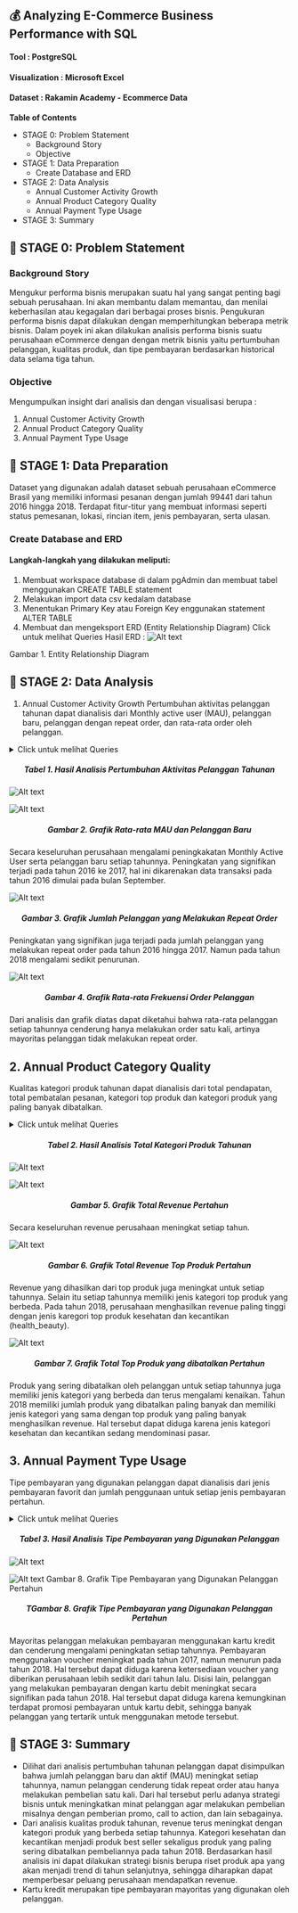 ## 💰 Analyzing E-Commerce Business Performance with SQL

#### Tool : PostgreSQL
#### Visualization : Microsoft Excel
#### Dataset : Rakamin Academy - Ecommerce Data


**Table of Contents**

- STAGE 0: Problem Statement
    - Background Story
    - Objective
- STAGE 1: Data Preparation
    - Create Database and ERD
- STAGE 2: Data Analysis
    - Annual Customer Activity Growth
    - Annual Product Category Quality
    - Annual Payment Type Usage
- STAGE 3: Summary


## 📂 STAGE 0: Problem Statement
### Background Story
Mengukur performa bisnis merupakan suatu hal yang sangat penting bagi sebuah perusahaan. Ini akan membantu dalam memantau, dan menilai keberhasilan atau kegagalan dari berbagai proses bisnis. Pengukuran performa bisnis dapat dilakukan dengan memperhitungkan beberapa metrik bisnis. Dalam poyek ini akan dilakukan analisis performa bisnis suatu perusahaan eCommerce dengan dengan metrik bisnis yaitu pertumbuhan pelanggan, kualitas produk, dan tipe pembayaran berdasarkan historical data selama tiga tahun.

### Objective
Mengumpulkan insight dari analisis dan dengan visualisasi berupa :

1.  Annual Customer Activity Growth
2. Annual Product Category Quality
3. Annual Payment Type Usage


## 📂 STAGE 1: Data Preparation
Dataset yang digunakan adalah dataset sebuah perusahaan eCommerce Brasil yang memiliki informasi pesanan dengan jumlah 99441 dari tahun 2016 hingga 2018. Terdapat fitur-titur yang membuat informasi seperti status pemesanan, lokasi, rincian item, jenis pembayaran, serta ulasan.

### Create Database and ERD
#### Langkah-langkah yang dilakukan meliputi:

1. Membuat workspace database di dalam pgAdmin dan membuat tabel menggunakan CREATE TABLE statement
2. Melakukan import data csv kedalam database
3. Menentukan Primary Key atau Foreign Key enggunakan statement ALTER TABLE
4. Membuat dan mengeksport ERD (Entity Relationship Diagram)
Click untuk melihat Queries
Hasil ERD :
![Alt text](https://github.com/imalfunadam/Analyzing-eCommerce-Business-Performance-with-SQL/blob/main/assets/DesignDB.png?raw=true)




Gambar 1. Entity Relationship Diagram



## 📂 STAGE 2: Data Analysis
1. Annual Customer Activity Growth
Pertumbuhan aktivitas pelanggan tahunan dapat dianalisis dari Monthly active user (MAU), pelanggan baru, pelanggan dengan repeat order, dan rata-rata order oleh pelanggan.


<details>
  <summary>Click untuk melihat Queries</summary>
  <pre class="language-pgsql"  clipboard="true">
  ```pgsql
  --1 Menampilkan rata-rata jumlah customer aktif bulanan (monthly active user) untuk setiap tahun
  SELECT year, FLOOR(AVG(customer_total)) AS avg_mau
  FROM (
    SELECT 
    	date_part('year', od.order_purchase_timestamp) AS year,
    	date_part('month', od.order_purchase_timestamp) AS month,
    	COUNT(DISTINCT cd.customer_unique_id) AS customer_total
    FROM orders_dataset AS od
    JOIN customers_dataset AS cd
    	ON cd.customer_id = od.customer_id
    GROUP BY 1, 2
    ) AS sub
  GROUP BY 1
  ORDER BY 1;

  --2 Menampilkan jumlah customer baru pada masing-masing tahun
SELECT year, COUNT(customer_unique_id) AS total_new_customer
FROM (
  SELECT
  	Min(date_part('year', od.order_purchase_timestamp)) AS year,
  	cd.customer_unique_id
  FROM orders_dataset AS od
  JOIN customers_dataset AS cd
  	ON cd.customer_id = od.customer_id
  GROUP BY 2
  ) AS sub
GROUP BY 1
ORDER BY 1;

--3 Menampilkan jumlah customer repeat order pada masing-masing tahun
SELECT year, count(customer_unique_id) AS total_customer_repeat
FROM (
  SELECT
  	date_part('year', od.order_purchase_timestamp) AS year,
  	cd.customer_unique_id,
  	COUNT(od.order_id) AS total_order
  FROM orders_dataset AS od
  JOIN customers_dataset AS cd
  	ON cd.customer_id = od.customer_id
  GROUP BY 1, 2
  HAVING count(2) > 1
  ) AS sub
GROUP BY 1
ORDER BY 1;

--4 Menampilkan rata-rata jumlah order yang dilakukan customer untuk masing-masing tahun
SELECT year, ROUND(AVG(freq), 3) AS avg_frequency
FROM (
  SELECT
  	date_part('year', od.order_purchase_timestamp) AS year,
  	cd.customer_unique_id,
  	COUNT(order_id) AS freq
  FROM orders_dataset AS od
  JOIN customers_dataset AS cd
  	ON cd.customer_id = od.customer_id
  GROUP BY 1, 2
  ) AS sub
GROUP BY 1
ORDER BY 1;

--5 Menggabungkan ketiga metrik yang telah berhasil ditampilkan menjadi satu tampilan tabel
WITH cte_mau AS (
  SELECT year, FLOOR(AVG(customer_total)) AS avg_mau
  FROM (
  	SELECT 
  		date_part('year', od.order_purchase_timestamp) AS year,
  		date_part('month', od.order_purchase_timestamp) AS month,
  		COUNT(DISTINCT cd.customer_unique_id) AS customer_total
  	FROM orders_dataset AS od
  	JOIN customers_dataset AS cd
  		ON cd.customer_id = od.customer_id
  	GROUP BY 1, 2
  	) AS sub
  GROUP BY 1
),

cte_new_cust AS (
  SELECT year, COUNT(customer_unique_id) AS total_new_customer
  FROM (
  	SELECT
  		Min(date_part('year', od.order_purchase_timestamp)) AS year,
  		cd.customer_unique_id
  	FROM orders_dataset AS od
  	JOIN customers_dataset AS cd
  		ON cd.customer_id = od.customer_id
  	GROUP BY 2
  	) AS sub
  GROUP BY 1
),

cte_repeat_order AS (
  SELECT year, count(customer_unique_id) AS total_customer_repeat
  FROM (
  	SELECT
  		date_part('year', od.order_purchase_timestamp) AS year,
  		cd.customer_unique_id,
  		COUNT(od.order_id) AS total_order
  	FROM orders_dataset AS od
  	JOIN customers_dataset AS cd
  		ON cd.customer_id = od.customer_id
  	GROUP BY 1, 2
  	HAVING count(2) > 1
  	) AS sub
  GROUP BY 1
),

cte_frequency AS (
  SELECT year, ROUND(AVG(freq), 3) AS avg_frequency
  FROM (
  	SELECT
  		date_part('year', od.order_purchase_timestamp) AS year,
  		cd.customer_unique_id,
  		COUNT(order_id) AS freq
  	FROM orders_dataset AS od
  	JOIN customers_dataset AS cd
  		ON cd.customer_id = od.customer_id
  	GROUP BY 1, 2
  	) AS sub
  GROUP BY 1
)

SELECT
  mau.year AS year,
  avg_mau,
  total_new_customer,
  total_customer_repeat,
  avg_frequency
FROM
  cte_mau AS mau
  JOIN cte_new_cust AS nc
  	ON mau.year = nc.year
  JOIN cte_repeat_order AS ro
  	ON nc.year = ro.year
  JOIN cte_frequency AS f
  	ON ro.year = f.year
GROUP BY 1, 2, 3, 4, 5
ORDER BY 1;```
  </pre>
</details>


<h5 align="center">Tabel 1. Hasil Analisis Pertumbuhan Aktivitas Pelanggan Tahunan</h5>

![Alt text](https://github.com/imalfunadam/Analyzing-eCommerce-Business-Performance-with-SQL/blob/main/assets/Hasil%20Analisis%20Pertumbuhan%20Aktivitas%20Pelanggan%20Tahunan.png?raw=true)



![Alt text](https://github.com/imalfunadam/Analyzing-eCommerce-Business-Performance-with-SQL/blob/main/assets/Grafik%20Rata-rata%20MAU%20dan%20Pelanggan%20Baru.png?raw=true)
<h5 align="center">Gambar 2. Grafik Rata-rata MAU dan Pelanggan Baru</h5>

Secara keseluruhan perusahaan mengalami peningkakatan Monthly Active User serta pelanggan baru setiap tahunnya. Peningkatan yang signifikan terjadi pada tahun 2016 ke 2017, hal ini dikarenakan data transaksi pada tahun 2016 dimulai pada bulan September.



![Alt text](https://github.com/imalfunadam/Analyzing-eCommerce-Business-Performance-with-SQL/blob/main/assets/Grafik%20Jumlah%20Pelanggan%20yang%20Melakukan%20Repeat%20Order.png?raw=true)
<h5 align="center">Gambar 3. Grafik Jumlah Pelanggan yang Melakukan Repeat Order</h5>

Peningkatan yang signifikan juga terjadi pada jumlah pelanggan yang melakukan repeat order pada tahun 2016 hingga 2017. Namun pada tahun 2018 mengalami sedikit penurunan.



![Alt text](https://github.com/imalfunadam/Analyzing-eCommerce-Business-Performance-with-SQL/blob/main/assets/Grafik%20Rata-rata%20Frekuensi%20Order%20Pelanggan.png?raw=true)
<h5 align="center">Gambar 4. Grafik Rata-rata Frekuensi Order Pelanggan</h5>

Dari analisis dan grafik diatas dapat diketahui bahwa rata-rata pelanggan setiap tahunnya cenderung hanya melakukan order satu kali, artinya mayoritas pelanggan tidak melakukan repeat order.


## 2. Annual Product Category Quality
Kualitas kategori produk tahunan dapat dianalisis dari total pendapatan, total pembatalan pesanan, kategori top produk dan kategori produk yang paling banyak dibatalkan.

<details>
  <summary>Click untuk melihat Queries</summary>
  <pre class="language-pgsql"  clipboard="true">
  ```pgsql
  --1) Membuat tabel yang berisi informasi pendapatan/revenue perusahaan total untuk masing-masing tahun
CREATE TABLE total_revenue AS
  SELECT
  	date_part('year', od.order_purchase_timestamp) AS year,
  	SUM(oid.price + oid.fright_value) AS revenue
  FROM order_items_dataset AS oid
  JOIN orders_dataset AS od
  	ON oid.order_id = od.order_id
  WHERE od.order_status like 'delivered'
  GROUP BY 1
  ORDER BY 1;

--2) Membuat tabel yang berisi informasi jumlah cancel order total untuk masing-masing tahun
CREATE TABLE canceled_order AS
  SELECT
  	date_part('year', order_purchase_timestamp) AS year,
  	COUNT(order_status) AS canceled
  FROM orders_dataset
  WHERE order_status like 'canceled'
  GROUP BY 1
  ORDER BY 1;
  	
--3) Membuat tabel yang berisi nama kategori produk yang memberikan pendapatan total tertinggi untuk masing-masing tahun
CREATE TABLE top_product_category AS
  SELECT 
  	year,
  	top_category,
  	product_revenue
  FROM (
  	SELECT
  		date_part('year', shipping_limit_date) AS year,
  		pd.product_category_name AS top_category,
  		SUM(oid.price + oid.fright_value) AS product_revenue,
  		RANK() OVER (PARTITION BY date_part('year', shipping_limit_date)
  				 ORDER BY SUM(oid.price + oid.fright_value) DESC) AS ranking
  	FROM orders_dataset AS od 
  	JOIN order_items_dataset AS oid
  		ON od.order_id = oid.order_id
  	JOIN product_dataset AS pd
  		ON oid.product_id = pd.product_id
  	WHERE od.order_status like 'delivered'
  	GROUP BY 1, 2
  	ORDER BY 1
  	) AS sub
  WHERE ranking = 1;
  
--4) Membuat tabel yang berisi nama kategori produk yang memiliki jumlah cancel order terbanyak untuk masing-masing tahun
CREATE TABLE most_canceled_category AS
  SELECT 
  	year,
  	most_canceled,
  	total_canceled
  FROM (
  	SELECT
  		date_part('year', shipping_limit_date) AS year,
  		pd.product_category_name AS most_canceled,
  		COUNT(od.order_id) AS total_canceled,
  		RANK() OVER (PARTITION BY date_part('year', shipping_limit_date)
  				 ORDER BY COUNT(od.order_id) DESC) AS ranking
  	FROM orders_dataset AS od 
  	JOIN order_items_dataset AS oid
  		ON od.order_id = oid.order_id
  	JOIN product_dataset AS pd
  		ON oid.product_id = pd.product_id
  	WHERE od.order_status like 'canceled'
  	GROUP BY 1, 2
  	ORDER BY 1
  	) AS sub
  WHERE ranking = 1;
  
-- Tambahan - Menghapus anomali data tahun
DELETE FROM top_product_category WHERE year = 2020;
DELETE FROM most_canceled_category WHERE year = 2020;

-- Menampilkan tabel yang dibutuhkan
SELECT 
  tr.year,
  tr.revenue AS total_revenue,
  tpc.top_category AS top_product,
  tpc.product_revenue AS total_revenue_top_product,
  co.canceled total_canceled,
  mcc.most_canceled top_canceled_product,
  mcc.total_canceled total_top_canceled_product
FROM total_revenue AS tr
JOIN top_product_category AS tpc
  ON tr.year = tpc.year
JOIN canceled_order AS co
  ON tpc.year = co.year
JOIN most_canceled_category AS mcc
  ON co.year = mcc.year
GROUP BY 1, 2, 3, 4, 5, 6, 7;```
  </pre>
</details>
<h5 align="center">Tabel 2. Hasil Analisis Total Kategori Produk Tahunan</h5>

![Alt text](https://github.com/imalfunadam/Analyzing-eCommerce-Business-Performance-with-SQL/blob/main/assets/Hasil%20Analisis%20Total%20Kategori%20Produk%20Tahunan.png?raw=true)

![Alt text](https://github.com/imalfunadam/Analyzing-eCommerce-Business-Performance-with-SQL/blob/main/assets/Grafik%20Total%20Revenue%20Pertahun.png?raw=true)
<h5 align="center">Gambar 5. Grafik Total Revenue Pertahun</h5>

Secara keseluruhan revenue perusahaan meningkat setiap tahun.



![Alt text](https://github.com/imalfunadam/Analyzing-eCommerce-Business-Performance-with-SQL/blob/main/assets/Grafik%20Total%20Revenue%20Top%20Produk%20Pertahun.png?raw=true)
<h5 align="center">Gambar 6. Grafik Total Revenue Top Produk Pertahun</h5>

Revenue yang dihasilkan dari top produk juga meningkat untuk setiap tahunnya. Selain itu setiap tahunnya memiliki jenis kategori top produk yang berbeda. Pada tahun 2018, perusahaan menghasilkan revenue paling tinggi dengan jenis karegori top produk kesehatan dan kecantikan (health_beauty).



![Alt text](https://github.com/imalfunadam/Analyzing-eCommerce-Business-Performance-with-SQL/blob/main/assets/Grafik%20Total%20Top%20Produk%20yang%20dibatalkan%20Pertahun.png?raw=true)
<h5 align="center">Gambar 7. Grafik Total Top Produk yang dibatalkan Pertahun</h5>

Produk yang sering dibatalkan oleh pelanggan untuk setiap tahunnya juga memiliki jenis kategori yang berbeda dan terus mengalami kenaikan. Tahun 2018 memiliki jumlah produk yang dibatalkan paling banyak dan memiliki jenis kategori yang sama dengan top produk yang paling banyak menghasilkan revenue. Hal tersebut dapat diduga karena jenis kategori kesehatan dan kecantikan sedang mendominasi pasar.


## 3. Annual Payment Type Usage
Tipe pembayaran yang digunakan pelanggan dapat dianalisis dari jenis pembayaran favorit dan jumlah penggunaan untuk setiap jenis pembayaran pertahun.

<details>
  <summary>Click untuk melihat Queries</summary>
  <pre class="language-pgsql"  clipboard="true">
    ```pgsql
-- 1) Menampilkan jumlah penggunaan masing-masing tipe pembayaran secara all time diurutkan dari yang terfavorit
SELECT payment_type, COUNT(1) 
FROM order_payments_dataset
GROUP BY 1
ORDER BY 2 DESC;

-- 2)Menampilkan detail informasi jumlah penggunaan masing-masing tipe pembayaran untuk setiap tahun
SELECT
  payment_type,
  SUM(CASE WHEN year = 2016 THEN total ELSE 0 END) AS "2016",
  SUM(CASE WHEN year = 2017 THEN total ELSE 0 END) AS "2017",
  SUM(CASE WHEN year = 2018 THEN total ELSE 0 END) AS "2018",
  SUM(total) AS sum_payment_type_usage
FROM (
  SELECT 
  	date_part('year', od.order_purchase_timestamp) as year,
  	opd.payment_type,
  	COUNT(opd.payment_type) AS total
  FROM orders_dataset AS od
  JOIN order_payments_dataset AS opd 
  	ON od.order_id = opd.order_id
  GROUP BY 1, 2
  ) AS sub
GROUP BY 1
ORDER BY 2 DESC;
    ```
  </pre>
</details>
<h5 align="center">Tabel 3. Hasil Analisis Tipe Pembayaran yang Digunakan Pelanggan</h5>

![Alt text](https://github.com/imalfunadam/Analyzing-eCommerce-Business-Performance-with-SQL/blob/main/assets/Hasil%20Analisis%20Tipe%20Pembayaran%20yang%20Digunakan%20Pelanggan.png?raw=true)

![Alt text](https://github.com/imalfunadam/Analyzing-eCommerce-Business-Performance-with-SQL/blob/main/assets/Grafik%20Tipe%20Pembayaran%20yang%20Digunakan%20Pelanggan%20Pertahun.png?raw=true)
Gambar 8. Grafik Tipe Pembayaran yang Digunakan Pelanggan Pertahun<h5 align="center">TGambar 8. Grafik Tipe Pembayaran yang Digunakan Pelanggan Pertahun</h5>

Mayoritas pelanggan melakukan pembayaran menggunakan kartu kredit dan cenderung mengalami peningkatan setiap tahunnya. Pembayaran menggunakan voucher meningkat pada tahun 2017, namun menurun pada tahun 2018. Hal tersebut dapat diduga karena ketersediaan voucher yang diberikan perusahaan lebih sedikit dari tahun lalu. Disisi lain, pelanggan yang melakukan pembayaran dengan kartu debit meningkat secara signifikan pada tahun 2018. Hal tersebut dapat diduga karena kemungkinan terdapat promosi pembayaran untuk kartu debit, sehingga banyak pelanggan yang tertarik untuk menggunakan metode tersebut.


## 📂 STAGE 3: Summary
- Dilihat dari analisis pertumbuhan tahunan pelanggan dapat disimpulkan bahwa jumlah pelanggan baru dan aktif (MAU) meningkat setiap tahunnya, namun pelanggan cenderung tidak repeat order atau hanya melakukan pembelian satu kali. Dari hal tersebut perlu adanya strategi bisnis untuk meningkatkan minat pelanggan agar melakukan pembelian misalnya dengan pemberian promo, call to action, dan lain sebagainya.
- Dari analisis kualitas produk tahunan, revenue terus meningkat dengan kategori produk yang berbeda setiap tahunnya. Kategori kesehatan dan kecantikan menjadi produk best seller sekaligus produk yang paling sering dibatalkan pembeliannya pada tahun 2018. Berdasarkan hasil analisis ini dapat dilakukan strategi bisnis berupa riset produk apa yang akan menjadi trend di tahun selanjutnya, sehingga diharapkan dapat memperbesar peluang perusahaan mendapatkan revenue.
- Kartu kredit merupakan tipe pembayaran mayoritas yang digunakan oleh pelanggan.
